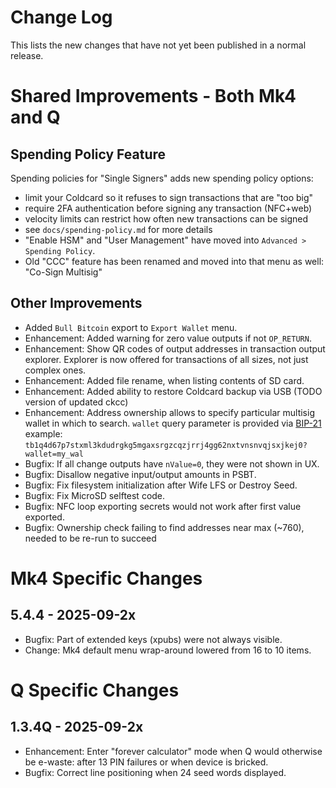 # Change Log

This lists the new changes that have not yet been published in a normal release.

# Shared Improvements - Both Mk4 and Q

## Spending Policy Feature

Spending policies for "Single Signers" adds new spending policy options:

- limit your Coldcard so it refuses to sign transactions that are "too big"
- require 2FA authentication before signing any transaction (NFC+web)
- velocity limits can restrict how often new transactions can be signed
- see `docs/spending-policy.md` for more details
- "Enable HSM" and "User Management" have moved into `Advanced > Spending Policy`.
- Old "CCC" feature has been renamed and moved into that menu as well: "Co-Sign Multisig"

## Other Improvements

- Added `Bull Bitcoin` export to `Export Wallet` menu.
- Enhancement: Added warning for zero value outputs if not `OP_RETURN`.
- Enhancement: Show QR codes of output addresses in transaction output explorer. Explorer is
  now offered for transactions of all sizes, not just complex ones.
- Enhancement: Added file rename, when listing contents of SD card.
- Enhancement: Added ability to restore Coldcard backup via USB (TODO version of updated ckcc)
- Enhancement: Address ownership allows to specify particular multisig wallet in which to search.
  `wallet` query parameter is provided via [BIP-21](https://github.com/bitcoin/bips/blob/master/bip-0021.mediawiki)
  example: `tb1q4d67p7stxml3kdudrgkg5mgaxsrgzcqzjrrj4gg62nxtvnsnvqjsxjkej0?wallet=my_wal`
- Bugfix: If all change outputs have `nValue=0`, they were not shown in UX.
- Bugfix: Disallow negative input/output amounts in PSBT.
- Bugfix: Fix filesystem initialization after Wife LFS or Destroy Seed.
- Bugfix: Fix MicroSD selftest code.
- Bugfix: NFC loop exporting secrets would not work after first value exported.
- Bugfix: Ownership check failing to find addresses near max (~760), needed to be re-run to succeed

# Mk4 Specific Changes

## 5.4.4 - 2025-09-2x

- Bugfix: Part of extended keys (xpubs) were not always visible.
- Change: Mk4 default menu wrap-around lowered from 16 to 10 items.

# Q Specific Changes

## 1.3.4Q - 2025-09-2x

- Enhancement: Enter "forever calculator" mode when Q would otherwise be e-waste: after 13
  PIN failures or when device is bricked.
- Bugfix: Correct line positioning when 24 seed words displayed.


